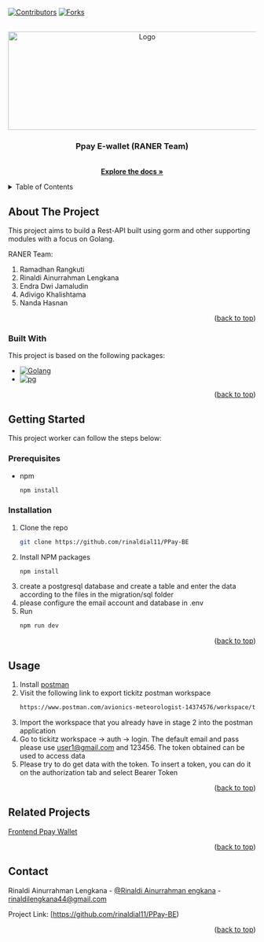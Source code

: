 
<a name="readme-top"></a>

[![Contributors][contributors-shield]][contributors-url]
[![Forks][forks-shield]][forks-url]

<br />
<div align="center">
  <a href="https://github.com/rinaldial11/PPay-BE">
    <img src="https://media.discordapp.net/attachments/990198975200104459/1330456891569995776/ppay_logo2.png?ex=678e0c09&is=678cba89&hm=7921e863f445e259cd9fb7b915068fee1e82ab4771f65e2bde2a9f00412ec517&=&format=webp&quality=lossless" alt="Logo" width="550" height="200">
  </a>

  <h3 align="center">Ppay E-wallet (RANER Team)</h3>

  <p align="center">
    <br />
    <a href="https://github.com/rinaldial11/PPay-BE"><strong>Explore the docs »</strong></a>
    <br />
  </p>
</div>



<!-- TABLE OF CONTENTS -->
<details>
  <summary>Table of Contents</summary>
  <ol>
    <li>
      <a href="#about-the-project">About The Project</a>
      <ul>
        <li><a href="#built-with">Built With</a></li>
      </ul>
    </li>
    <li>
      <a href="#getting-started">Getting Started</a>
      <ul>
        <li><a href="#prerequisites">Prerequisites</a></li>
        <li><a href="#installation">Installation</a></li>
      </ul>
    </li>
    <li><a href="#usage">Usage</a></li>
    <li><a href="#related-projects">Related Projects</a></li>
    <li><a href="#contact">Contact</a></li>
  </ol>
</details>



<!-- ABOUT THE PROJECT -->
## About The Project

This project aims to build a Rest-API built using gorm and other supporting modules with a focus on Golang.

RANER Team:
1. Ramadhan Rangkuti 
2. Rinaldi Ainurrahman Lengkana
3. Endra Dwi Jamaludin
4. Adivigo Khalishtama
5. Nanda Hasnan

<p align="right">(<a href="#readme-top">back to top</a>)</p>



### Built With

This project is based on the following packages:

* [![Golang][golang-shield]][golang-url]
* [![pg][pg-shield]][pg-url]

<p align="right">(<a href="#readme-top">back to top</a>)</p>



<!-- GETTING STARTED -->
## Getting Started

This project worker can follow the steps below:

### Prerequisites

* npm
  ```sh
  npm install
  ```

### Installation

1. Clone the repo
   ```sh
   git clone https://github.com/rinaldial11/PPay-BE
   ```
2. Install NPM packages
   ```sh
   npm install
   ```
3. create a postgresql database and create a table and enter the data according to the files in the migration/sql folder
4. please configure the email account and database in .env
5. Run
   ```sh
   npm run dev 
   ```

<p align="right">(<a href="#readme-top">back to top</a>)</p>



<!-- USAGE EXAMPLES -->
## Usage

1. Install [postman](https://www.postman.com/)
2. Visit the following link to export tickitz postman workspace 
   ```sh
   https://www.postman.com/avionics-meteorologist-14374576/workspace/tickitz/collection/22380820-2a8492cd-b607-4943-b31d-9d8c50cc4543?action=share&creator=22380820
   ```
3. Import the workspace that you already have in stage 2 into the postman application
4. Go to tickitz workspace -> auth -> login. The default email and pass please use user1@gmail.com and 123456. The token obtained can be used to access data
5. Please try to do get data with the token. To insert a token, you can do it on the authorization tab and select Bearer Token

<p align="right">(<a href="#readme-top">back to top</a>)</p>

<!-- USAGE EXAMPLES -->
## Related Projects

[Frontend Ppay Wallet](https://github.com/endradwi/PPay-FE)

<p align="right">(<a href="#readme-top">back to top</a>)</p>

<!-- CONTACT -->
## Contact

Rinaldi Ainurrahman Lengkana - [@Rinaldi Ainurrahman engkana](https://www.linkedin.com/in/rinaldilengkana/) - rinaldilengkana44@gmail.com

Project Link: [https://github.com/rinaldial11/PPay-BE)

<p align="right">(<a href="#readme-top">back to top</a>)</p>

<!-- MARKDOWN LINKS & IMAGES -->
<!-- https://www.markdownguide.org/basic-syntax/#reference-style-links -->
[contributors-shield]: https://img.shields.io/badge/CONTRIBUTORS-%205%20-orange
[contributors-url]: https://github.com/rinaldial11/PPay-BE/graphs/contributors
[forks-shield]: https://img.shields.io/badge/FORKS-%204%20-blue
[forks-url]: https://github.com/rinaldial11/PPay-BE/fork
[golang-shield]: https://img.shields.io/badge/Go-00ADD8?logo=Go&logoColor=white&style=for-the-badge
[golang-url]: https://go.dev/
[pg-shield]: https://img.shields.io/badge/postgresql-4169e1?style=for-the-badge&logo=postgresql&logoColor=white
[pg-url]: https://www.postgresql.org/
[gin_gonic-shield]: https://img.shields.io/badge/gin%20gonic-grey?style=for-the-badge&logo=gin
[gin_gonic-url]: https://gin-gonic.com/
